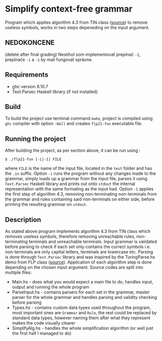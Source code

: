 # Simplify context-free grammar

Program which applies algorithm 4.3 from TIN class ([source](http://www.fit.vutbr.cz/study/courses/TIN/public/Texty/TIN-studijni-text.pdf "Source")) to remove useless symbols, works in two steps depeneding on the input argument.

## NEDOKONCENE
(delete after final grading)
Nestihol som implementovať prepínač `-2`, prepínače `-i` a `-1` by mali fungovať správne.

## Requirements
* ghc version 8.10.7
* Text.Parsec Haskell library (if not installed)

## Build
To build the project use terminal command `make`, project is compiled using `ghc` compiler with option `-Wall` and creates `flp21-fun` executable file.

## Running the project
After building the project, as per section above, it can be run using :

```shell
$ ./flp21-fun [-i|-1] FILE
```
where 
`FILE` is the name of the input file, located in the `test` folder and has the `.in` suffix. Option `-i` runs the program without any changes made to the grammar, simply loads up a grammar from the input file, parses it using `Text.Parsec` Haskell library and prints out onto `stdout` the internal representation with the same formating as the input had. Option `-1` applies the first step of algorithm 4.3, removing non-terminating non-terminals from the grammar and rules containing said non-terminals on either side, before printing the resulting grammar on `stdout`. 

## Description

As stated above program implements algorithm 4.3 from TIN class which removes useless symbols, therefore removing unreachable rules, non-terminating terminals and unreachable terminals. Input grammar is validated before parsing to check if each set only contains the correct symbols i.e. non-terminals are only capital letters, terminals are lowercase etc. Parsing is done through `Text.Parsec` library and was inspired by the TuringParse.hs demo from FLP class ([source](https://wis.fit.vutbr.cz/FIT/st/cfs.php.cs?file=%2Fcourse%2FFLP-IT%2Fpclabs%2FTuring-machine%2FTuringParse.hs&cid=14578 "Source")). Application of each algorithm step is done depending on the chosen input argument. Source codes are split into multiple files:
* Main.hs - does what you would expect a main file to do, handles input, output and running the whole program
* ParseInput.hs - contains parsers for each set in the grammar, master parser for the whole grammar and handles parsing and validity checking before parsing
* Types.hs - contains custom data types used throughout the program, most important ones are `Grammar` and `Rule`, the rest could be replaced by standard data types, however naming them after what they represent makes the code visually clearer
* SimplifyAlg.hs - handles the whole simplification algorithm (or well just the first half I managed to do)
